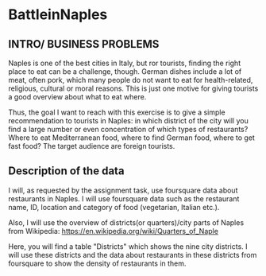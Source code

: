 # BattleinNaples

## INTRO/ BUSINESS PROBLEMS

Naples is one of the best cities in Italy, but ror tourists, finding the right place to eat can be a challenge, though. German dishes include a lot of meat, often pork, which many people do not want to eat for health-related, religious, cultural or moral reasons. This is just one motive for giving tourists a good overview about what to eat where.

Thus, the goal I want to reach with this exercise is to give a simple recommendation to tourists in Naples: in which district of the city will you find a large number or even concentration of which types of restaurants? Where to eat Mediterranean food, where to find German food, where to get fast food? The target audience are foreign tourists.

## Description of the data
I will, as requested by the assignment task, use foursquare data about restaurants in Naples. I will use foursquare data such as the restaurant name, ID, location and category of food (vegetarian, Italian etc.).

Also, I will use the overview of districts(or quarters)/city parts of Naples from Wikipedia: https://en.wikipedia.org/wiki/Quarters_of_Naple

Here, you will find a table "Districts" which shows the nine city districts. I will use these districts and the data about restaurants in these districts from foursquare to show the density of restaurants in them.
